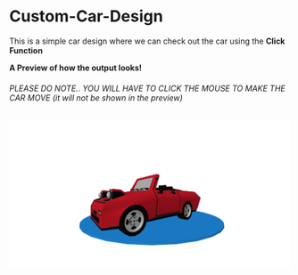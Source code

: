 # Custom-Car-Design
 
 This is a simple car design where we can check out the car using the **Click Function**




**A Preview of how the output looks!**
###### PLEASE DO NOTE.. YOU WILL HAVE TO CLICK THE MOUSE TO MAKE THE CAR MOVE (it will not be shown in the preview)
<img src ='https://github.com/joshmania436/Custom-Car-Design/blob/master/assets/car_preview'></img>
